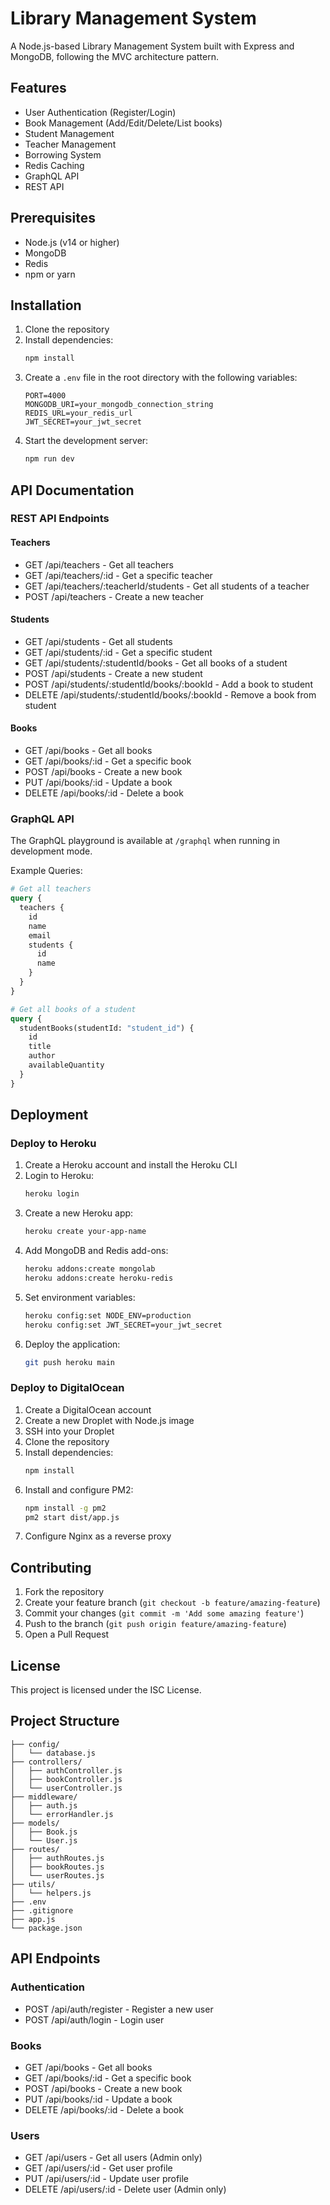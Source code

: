 # Library Management System

A Node.js-based Library Management System built with Express and MongoDB, following the MVC architecture pattern.

## Features

- User Authentication (Register/Login)
- Book Management (Add/Edit/Delete/List books)
- Student Management
- Teacher Management
- Borrowing System
- Redis Caching
- GraphQL API
- REST API

## Prerequisites

- Node.js (v14 or higher)
- MongoDB
- Redis
- npm or yarn

## Installation

1. Clone the repository
2. Install dependencies:
   ```bash
   npm install
   ```
3. Create a `.env` file in the root directory with the following variables:
   ```
   PORT=4000
   MONGODB_URI=your_mongodb_connection_string
   REDIS_URL=your_redis_url
   JWT_SECRET=your_jwt_secret
   ```
4. Start the development server:
   ```bash
   npm run dev
   ```

## API Documentation

### REST API Endpoints

#### Teachers

- GET /api/teachers - Get all teachers
- GET /api/teachers/:id - Get a specific teacher
- GET /api/teachers/:teacherId/students - Get all students of a teacher
- POST /api/teachers - Create a new teacher

#### Students

- GET /api/students - Get all students
- GET /api/students/:id - Get a specific student
- GET /api/students/:studentId/books - Get all books of a student
- POST /api/students - Create a new student
- POST /api/students/:studentId/books/:bookId - Add a book to student
- DELETE /api/students/:studentId/books/:bookId - Remove a book from student

#### Books

- GET /api/books - Get all books
- GET /api/books/:id - Get a specific book
- POST /api/books - Create a new book
- PUT /api/books/:id - Update a book
- DELETE /api/books/:id - Delete a book

### GraphQL API

The GraphQL playground is available at `/graphql` when running in development mode.

Example Queries:

```graphql
# Get all teachers
query {
  teachers {
    id
    name
    email
    students {
      id
      name
    }
  }
}

# Get all books of a student
query {
  studentBooks(studentId: "student_id") {
    id
    title
    author
    availableQuantity
  }
}
```

## Deployment

### Deploy to Heroku

1. Create a Heroku account and install the Heroku CLI
2. Login to Heroku:
   ```bash
   heroku login
   ```
3. Create a new Heroku app:
   ```bash
   heroku create your-app-name
   ```
4. Add MongoDB and Redis add-ons:
   ```bash
   heroku addons:create mongolab
   heroku addons:create heroku-redis
   ```
5. Set environment variables:
   ```bash
   heroku config:set NODE_ENV=production
   heroku config:set JWT_SECRET=your_jwt_secret
   ```
6. Deploy the application:
   ```bash
   git push heroku main
   ```

### Deploy to DigitalOcean

1. Create a DigitalOcean account
2. Create a new Droplet with Node.js image
3. SSH into your Droplet
4. Clone the repository
5. Install dependencies:
   ```bash
   npm install
   ```
6. Install and configure PM2:
   ```bash
   npm install -g pm2
   pm2 start dist/app.js
   ```
7. Configure Nginx as a reverse proxy

## Contributing

1. Fork the repository
2. Create your feature branch (`git checkout -b feature/amazing-feature`)
3. Commit your changes (`git commit -m 'Add some amazing feature'`)
4. Push to the branch (`git push origin feature/amazing-feature`)
5. Open a Pull Request

## License

This project is licensed under the ISC License.

## Project Structure

```
├── config/
│   └── database.js
├── controllers/
│   ├── authController.js
│   ├── bookController.js
│   └── userController.js
├── middleware/
│   ├── auth.js
│   └── errorHandler.js
├── models/
│   ├── Book.js
│   └── User.js
├── routes/
│   ├── authRoutes.js
│   ├── bookRoutes.js
│   └── userRoutes.js
├── utils/
│   └── helpers.js
├── .env
├── .gitignore
├── app.js
└── package.json
```

## API Endpoints

### Authentication

- POST /api/auth/register - Register a new user
- POST /api/auth/login - Login user

### Books

- GET /api/books - Get all books
- GET /api/books/:id - Get a specific book
- POST /api/books - Create a new book
- PUT /api/books/:id - Update a book
- DELETE /api/books/:id - Delete a book

### Users

- GET /api/users - Get all users (Admin only)
- GET /api/users/:id - Get user profile
- PUT /api/users/:id - Update user profile
- DELETE /api/users/:id - Delete user (Admin only)

